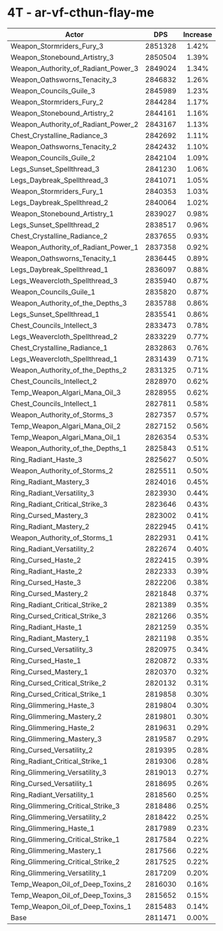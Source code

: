 # 4T - ar-vf-cthun-flay-me
| Actor | DPS | Increase |
|---|:---:|:---:|
|Weapon_Stormriders_Fury_3|2851328|1.42%|
|Weapon_Stonebound_Artistry_3|2850504|1.39%|
|Weapon_Authority_of_Radiant_Power_3|2849024|1.34%|
|Weapon_Oathsworns_Tenacity_3|2846832|1.26%|
|Weapon_Councils_Guile_3|2845989|1.23%|
|Weapon_Stormriders_Fury_2|2844284|1.17%|
|Weapon_Stonebound_Artistry_2|2844161|1.16%|
|Weapon_Authority_of_Radiant_Power_2|2843167|1.13%|
|Chest_Crystalline_Radiance_3|2842692|1.11%|
|Weapon_Oathsworns_Tenacity_2|2842432|1.10%|
|Weapon_Councils_Guile_2|2842104|1.09%|
|Legs_Sunset_Spellthread_3|2841230|1.06%|
|Legs_Daybreak_Spellthread_3|2841071|1.05%|
|Weapon_Stormriders_Fury_1|2840353|1.03%|
|Legs_Daybreak_Spellthread_2|2840064|1.02%|
|Weapon_Stonebound_Artistry_1|2839027|0.98%|
|Legs_Sunset_Spellthread_2|2838517|0.96%|
|Chest_Crystalline_Radiance_2|2837655|0.93%|
|Weapon_Authority_of_Radiant_Power_1|2837358|0.92%|
|Weapon_Oathsworns_Tenacity_1|2836445|0.89%|
|Legs_Daybreak_Spellthread_1|2836097|0.88%|
|Legs_Weavercloth_Spellthread_3|2835940|0.87%|
|Weapon_Councils_Guile_1|2835820|0.87%|
|Weapon_Authority_of_the_Depths_3|2835788|0.86%|
|Legs_Sunset_Spellthread_1|2835541|0.86%|
|Chest_Councils_Intellect_3|2833473|0.78%|
|Legs_Weavercloth_Spellthread_2|2833229|0.77%|
|Chest_Crystalline_Radiance_1|2832863|0.76%|
|Legs_Weavercloth_Spellthread_1|2831439|0.71%|
|Weapon_Authority_of_the_Depths_2|2831325|0.71%|
|Chest_Councils_Intellect_2|2828970|0.62%|
|Temp_Weapon_Algari_Mana_Oil_3|2828955|0.62%|
|Chest_Councils_Intellect_1|2827811|0.58%|
|Weapon_Authority_of_Storms_3|2827357|0.57%|
|Temp_Weapon_Algari_Mana_Oil_2|2827152|0.56%|
|Temp_Weapon_Algari_Mana_Oil_1|2826354|0.53%|
|Weapon_Authority_of_the_Depths_1|2825843|0.51%|
|Ring_Radiant_Haste_3|2825627|0.50%|
|Weapon_Authority_of_Storms_2|2825511|0.50%|
|Ring_Radiant_Mastery_3|2824016|0.45%|
|Ring_Radiant_Versatility_3|2823930|0.44%|
|Ring_Radiant_Critical_Strike_3|2823646|0.43%|
|Ring_Cursed_Mastery_3|2823002|0.41%|
|Ring_Radiant_Mastery_2|2822945|0.41%|
|Weapon_Authority_of_Storms_1|2822931|0.41%|
|Ring_Radiant_Versatility_2|2822674|0.40%|
|Ring_Cursed_Haste_2|2822415|0.39%|
|Ring_Radiant_Haste_2|2822333|0.39%|
|Ring_Cursed_Haste_3|2822206|0.38%|
|Ring_Cursed_Mastery_2|2821848|0.37%|
|Ring_Radiant_Critical_Strike_2|2821389|0.35%|
|Ring_Cursed_Critical_Strike_3|2821266|0.35%|
|Ring_Radiant_Haste_1|2821259|0.35%|
|Ring_Radiant_Mastery_1|2821198|0.35%|
|Ring_Cursed_Versatility_3|2820975|0.34%|
|Ring_Cursed_Haste_1|2820872|0.33%|
|Ring_Cursed_Mastery_1|2820370|0.32%|
|Ring_Cursed_Critical_Strike_2|2820132|0.31%|
|Ring_Cursed_Critical_Strike_1|2819858|0.30%|
|Ring_Glimmering_Haste_3|2819804|0.30%|
|Ring_Glimmering_Mastery_2|2819801|0.30%|
|Ring_Glimmering_Haste_2|2819631|0.29%|
|Ring_Glimmering_Mastery_3|2819587|0.29%|
|Ring_Cursed_Versatility_2|2819395|0.28%|
|Ring_Radiant_Critical_Strike_1|2819306|0.28%|
|Ring_Glimmering_Versatility_3|2819013|0.27%|
|Ring_Cursed_Versatility_1|2818695|0.26%|
|Ring_Radiant_Versatility_1|2818560|0.25%|
|Ring_Glimmering_Critical_Strike_3|2818486|0.25%|
|Ring_Glimmering_Versatility_2|2818422|0.25%|
|Ring_Glimmering_Haste_1|2817989|0.23%|
|Ring_Glimmering_Critical_Strike_1|2817584|0.22%|
|Ring_Glimmering_Mastery_1|2817566|0.22%|
|Ring_Glimmering_Critical_Strike_2|2817525|0.22%|
|Ring_Glimmering_Versatility_1|2817209|0.20%|
|Temp_Weapon_Oil_of_Deep_Toxins_2|2816030|0.16%|
|Temp_Weapon_Oil_of_Deep_Toxins_3|2815652|0.15%|
|Temp_Weapon_Oil_of_Deep_Toxins_1|2815483|0.14%|
|Base|2811471|0.00%|
